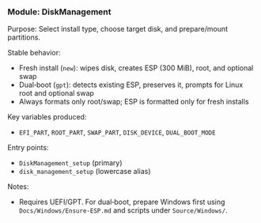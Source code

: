 ### Module: DiskManagement

Purpose: Select install type, choose target disk, and prepare/mount partitions.

Stable behavior:
- Fresh install (`new`): wipes disk, creates ESP (300 MiB), root, and optional swap
- Dual‑boot (`gpt`): detects existing ESP, preserves it, prompts for Linux root and optional swap
- Always formats only root/swap; ESP is formatted only for fresh installs

Key variables produced:
- `EFI_PART`, `ROOT_PART`, `SWAP_PART`, `DISK_DEVICE`, `DUAL_BOOT_MODE`

Entry points:
- `DiskManagement_setup` (primary)
- `disk_management_setup` (lowercase alias)

Notes:
- Requires UEFI/GPT. For dual‑boot, prepare Windows first using `Docs/Windows/Ensure-ESP.md` and scripts under `Source/Windows/`.

